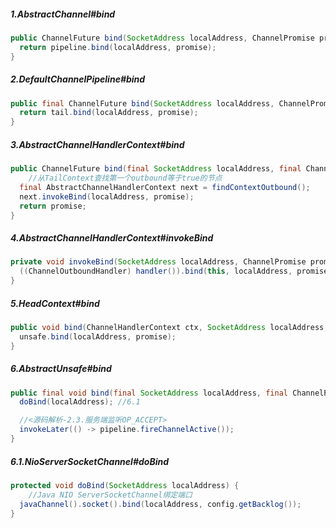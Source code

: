 ##### 1.AbstractChannel#bind

```java
public ChannelFuture bind(SocketAddress localAddress, ChannelPromise promise) {
  return pipeline.bind(localAddress, promise);
}
```

##### 2.DefaultChannelPipeline#bind

```java
public final ChannelFuture bind(SocketAddress localAddress, ChannelPromise promise) {
  return tail.bind(localAddress, promise);
}
```

##### 3.AbstractChannelHandlerContext#bind

```java
public ChannelFuture bind(final SocketAddress localAddress, final ChannelPromise promise) {
	//从TailContext查找第一个outbound等于true的节点
  final AbstractChannelHandlerContext next = findContextOutbound();
  next.invokeBind(localAddress, promise);
  return promise;
}
```

##### 4.AbstractChannelHandlerContext#invokeBind

```java
private void invokeBind(SocketAddress localAddress, ChannelPromise promise) {
  ((ChannelOutboundHandler) handler()).bind(this, localAddress, promise);
}
```

##### 5.HeadContext#bind

```java
public void bind(ChannelHandlerContext ctx, SocketAddress localAddress, ChannelPromise promise) {
  unsafe.bind(localAddress, promise);
}
```

##### 6.AbstractUnsafe#bind

```java
public final void bind(final SocketAddress localAddress, final ChannelPromise promise) {
  doBind(localAddress); //6.1

  //<源码解析-2.3.服务端监听OP_ACCEPT>
  invokeLater(() -> pipeline.fireChannelActive());
}
```

##### 6.1.NioServerSocketChannel#doBind

```java
protected void doBind(SocketAddress localAddress) {
	//Java NIO ServerSocketChannel绑定端口
  javaChannel().socket().bind(localAddress, config.getBacklog());
}
```



